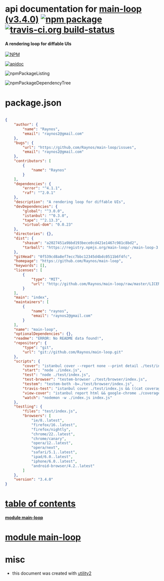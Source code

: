 # api documentation for  [main-loop (v3.4.0)](https://github.com/Raynos/main-loop)  [![npm package](https://img.shields.io/npm/v/npmdoc-main-loop.svg?style=flat-square)](https://www.npmjs.org/package/npmdoc-main-loop) [![travis-ci.org build-status](https://api.travis-ci.org/npmdoc/node-npmdoc-main-loop.svg)](https://travis-ci.org/npmdoc/node-npmdoc-main-loop)
#### A rendering loop for diffable UIs

[![NPM](https://nodei.co/npm/main-loop.png?downloads=true)](https://www.npmjs.com/package/main-loop)

[![apidoc](https://npmdoc.github.io/node-npmdoc-main-loop/build/screenCapture.buildNpmdoc.browser._2Fhome_2Ftravis_2Fbuild_2Fnpmdoc_2Fnode-npmdoc-main-loop_2Ftmp_2Fbuild_2Fapidoc.html.png)](https://npmdoc.github.io/node-npmdoc-main-loop/build/apidoc.html)

![npmPackageListing](https://npmdoc.github.io/node-npmdoc-main-loop/build/screenCapture.npmPackageListing.svg)

![npmPackageDependencyTree](https://npmdoc.github.io/node-npmdoc-main-loop/build/screenCapture.npmPackageDependencyTree.svg)



# package.json

```json

{
    "author": {
        "name": "Raynos",
        "email": "raynos2@gmail.com"
    },
    "bugs": {
        "url": "https://github.com/Raynos/main-loop/issues",
        "email": "raynos2@gmail.com"
    },
    "contributors": [
        {
            "name": "Raynos"
        }
    ],
    "dependencies": {
        "error": "^4.1.1",
        "raf": "^2.0.1"
    },
    "description": "A rendering loop for diffable UIs",
    "devDependencies": {
        "global": "^3.0.0",
        "istanbul": "^0.3.0",
        "tape": "^2.13.3",
        "virtual-dom": "0.0.23"
    },
    "directories": {},
    "dist": {
        "shasum": "a2027451a9bbd193bece0cd421e1467c981c8bd2",
        "tarball": "https://registry.npmjs.org/main-loop/-/main-loop-3.4.0.tgz"
    },
    "gitHead": "0f539cd8a8ef7ecc7bbc12345d4bdc0511b6f4fc",
    "homepage": "https://github.com/Raynos/main-loop",
    "keywords": [],
    "licenses": [
        {
            "type": "MIT",
            "url": "http://github.com/Raynos/main-loop/raw/master/LICENSE"
        }
    ],
    "main": "index",
    "maintainers": [
        {
            "name": "raynos",
            "email": "raynos2@gmail.com"
        }
    ],
    "name": "main-loop",
    "optionalDependencies": {},
    "readme": "ERROR: No README data found!",
    "repository": {
        "type": "git",
        "url": "git://github.com/Raynos/main-loop.git"
    },
    "scripts": {
        "cover": "istanbul cover --report none --print detail ./test/index.js",
        "start": "node ./index.js",
        "test": "node ./test/index.js",
        "test-browser": "testem-browser ./test/browser/index.js",
        "testem": "testem-both -b=./test/browser/index.js",
        "travis-test": "istanbul cover ./test/index.js && ((cat coverage/lcov.info | coveralls) || exit 0)",
        "view-cover": "istanbul report html && google-chrome ./coverage/index.html",
        "watch": "nodemon -w ./index.js index.js"
    },
    "testling": {
        "files": "test/index.js",
        "browsers": [
            "ie/8..latest",
            "firefox/16..latest",
            "firefox/nightly",
            "chrome/22..latest",
            "chrome/canary",
            "opera/12..latest",
            "opera/next",
            "safari/5.1..latest",
            "ipad/6.0..latest",
            "iphone/6.0..latest",
            "android-browser/4.2..latest"
        ]
    },
    "version": "3.4.0"
}
```



# <a name="apidoc.tableOfContents"></a>[table of contents](#apidoc.tableOfContents)

#### [module main-loop](#apidoc.module.main-loop)



# <a name="apidoc.module.main-loop"></a>[module main-loop](#apidoc.module.main-loop)



# misc
- this document was created with [utility2](https://github.com/kaizhu256/node-utility2)
